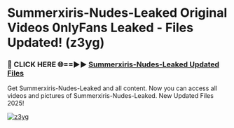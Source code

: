 # Summerxiris-Nudes-Leaked Original Videos 0nlyFans Leaked - Files Updated! (z3yg)

<h3>🔴 CLICK HERE 🌐==►► <a href="https://tinyurl.com/5h6xmrr3" rel="nofollow">Summerxiris-Nudes-Leaked Updated Files</a></h3>

Get Summerxiris-Nudes-Leaked and all content. Now you can access all videos and pictures of Summerxiris-Nudes-Leaked. New Updated Files 2025!

[![z3yg](https://i.imgur.com/KVD873Z.gif)](https://tinyurl.com/5h6xmrr3)
